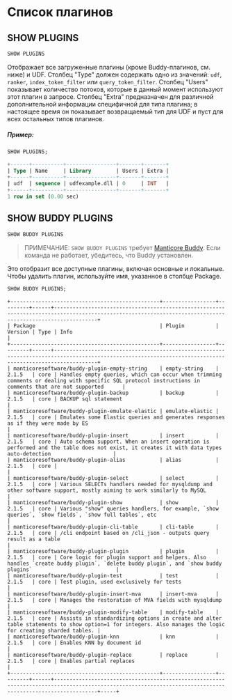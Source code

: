 # Список плагинов

## SHOW PLUGINS
<!-- example Example -->

```sql
SHOW PLUGINS
```

Отображает все загруженные плагины (кроме Buddy-плагинов, см. ниже) и UDF. Столбец "Type" должен содержать одно из значений: `udf`, `ranker`, `index_token_filter` или `query_token_filter`. Столбец "Users" показывает количество потоков, которые в данный момент используют этот плагин в запросе. Столбец "Extra" предназначен для различной дополнительной информации специфичной для типа плагина; в настоящее время он показывает возвращаемый тип для UDF и пуст для всех остальных типов плагинов.


<!-- intro -->
##### Пример:

<!-- request Example -->

```sql
SHOW PLUGINS;
```

<!-- response -->

```sql
+------+----------+----------------+-------+-------+
| Type | Name     | Library        | Users | Extra |
+------+----------+----------------+-------+-------+
| udf  | sequence | udfexample.dll | 0     | INT   |
+------+----------+----------------+-------+-------+
1 row in set (0.00 sec)
```

<!-- end -->

## SHOW BUDDY PLUGINS

<!-- example Example_buddy -->

```sql
SHOW BUDDY PLUGINS
```

> ПРИМЕЧАНИЕ: `SHOW BUDDY PLUGINS` требует [Manticore Buddy](../../Installation/Manticore_Buddy.md). Если команда не работает, убедитесь, что Buddy установлен.

Это отобразит все доступные плагины, включая основные и локальные.
Чтобы удалить плагин, используйте имя, указанное в столбце Package.

<!-- request Example -->

```sql
SHOW BUDDY PLUGINS;
```

<!-- response -->

```
+------------------------------------------------+-----------------+---------+------+----------------------------------------------------------------------------------------------------------------------------------------------------------+
| Package                                        | Plugin          | Version | Type | Info                                                                                                                                                     |
+------------------------------------------------+-----------------+---------+------+----------------------------------------------------------------------------------------------------------------------------------------------------------+
| manticoresoftware/buddy-plugin-empty-string    | empty-string    | 2.1.5   | core | Handles empty queries, which can occur when trimming comments or dealing with specific SQL protocol instructions in comments that are not supported      |
| manticoresoftware/buddy-plugin-backup          | backup          | 2.1.5   | core | BACKUP sql statement                                                                                                                                     |
| manticoresoftware/buddy-plugin-emulate-elastic | emulate-elastic | 2.1.5   | core | Emulates some Elastic queries and generates responses as if they were made by ES                                                                         |
| manticoresoftware/buddy-plugin-insert          | insert          | 2.1.5   | core | Auto schema support. When an insert operation is performed and the table does not exist, it creates it with data types auto-detection                    |
| manticoresoftware/buddy-plugin-alias           | alias           | 2.1.5   | core |                                                                                                                                                          |
| manticoresoftware/buddy-plugin-select          | select          | 2.1.5   | core | Various SELECTs handlers needed for mysqldump and other software support, mostly aiming to work similarly to MySQL                                       |
| manticoresoftware/buddy-plugin-show            | show            | 2.1.5   | core | Various "show" queries handlers, for example, `show queries`, `show fields`, `show full tables`, etc                                                     |
| manticoresoftware/buddy-plugin-cli-table       | cli-table       | 2.1.5   | core | /cli endpoint based on /cli_json - outputs query result as a table                                                                                       |
| manticoresoftware/buddy-plugin-plugin          | plugin          | 2.1.5   | core | Core logic for plugin support and helpers. Also handles `create buddy plugin`, `delete buddy plugin`, and `show buddy plugins`                           |
| manticoresoftware/buddy-plugin-test            | test            | 2.1.5   | core | Test plugin, used exclusively for tests                                                                                                                  |
| manticoresoftware/buddy-plugin-insert-mva      | insert-mva      | 2.1.5   | core | Manages the restoration of MVA fields with mysqldump                                                                                                     |
| manticoresoftware/buddy-plugin-modify-table    | modify-table    | 2.1.5   | core | Assists in standardizing options in create and alter table statements to show option=1 for integers. Also manages the logic for creating sharded tables. |
| manticoresoftware/buddy-plugin-knn             | knn             | 2.1.5   | core | Enables KNN by document id                                                                                                                               |
| manticoresoftware/buddy-plugin-replace         | replace         | 2.1.5   | core | Enables partial replaces                                                                                                                                 |
+------------------------------------------------+-----------------+---------+------+----------------------------------------------------------------------------------------------------------------------------------------------------------+-----+
```

<!-- end -->
<!-- proofread -->

